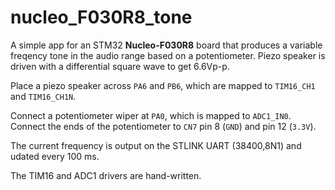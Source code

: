 # nucleo_F030R8_tone

A simple app for an STM32 **Nucleo-F030R8** board that produces a variable freqency tone in the audio range based on a potentiometer. Piezo speaker is driven with a differential square wave to get 6.6Vp-p.

Place a piezo speaker across ```PA6``` and ```PB6```, which are mapped to ```TIM16_CH1``` and ```TIM16_CH1N```.

Connect a potentiometer wiper at ```PA0```, which is mapped to ```ADC1_IN0```.  Connect the ends of the potentiometer to ```CN7``` pin 8 (```GND```) and pin 12 (```3.3V```).

The current frequency is output on the STLINK UART (38400,8N1) and udated every 100 ms.

The TIM16 and ADC1 drivers are hand-written.
